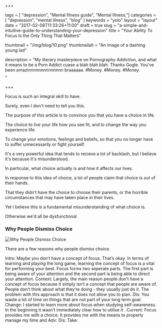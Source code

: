 +++

tags = [ "depression", "Mental Illness guide", "Mental Illness,"]
categories = [ "depression", "mental illness", "blog" ]
keywords = "yolo" 
layout = "layout"
date = "2017-02-08T11:33:26+11:00"
draft = true
slug = "a-simple-and-intuitive-guide-to-understanding-your-depression"
title = "Your Ability To Focus Is the Only Thing That Matters"

thumbnail = "/img/blog/10.png"
thumbnailalt = "An image of a dashing young lad"

description = "My literary masterpiece on Pornography Addiction, and what it means to be a Porn Addict cuase a blah blah blah. Thanks Gogle. You've been amazinnnnnnnnnnnnnn braaaaaa. #Money. #Money. #Money. $$$$"


+++

<!-- 

Without focus, you have nothing. 
Focus is your everything. 
Focus is your number one friend. 
Without focus, you’re literally useless. 
You’re literally useless if you cannot focus. 
How the average person focuses their attention. 
How ineffective people focus their attention. Y
ou’re literally useless if you have no focus. 
Here’s why you have a choice. 
Have You Been Paying attention. 

-->

Focus is such an integral skill to have. 

Surely, even I don't need to tell you this. 




The purpose of this article is to convince you that you have a choice in life.

The choice to live your life how you see fit, and to change the way you experience life. 

To change your emotions, feelings and beliefs, so that you no longer have to suffer unnecessarily or fight yourself. 

It's a very powerful idea that tends to recieve a lot of backlash, but I believe it's because it's misunderstood. 

In particular, what choice actually is and how it affects our lives. 

In response to this idea of choice, a lot of people claim that choice is out of their hands.

That they didn't have the choice to choose their parents, or the horrible circumstances that may have taken place in their lives. 

Yet I believe this is a fundamental misunderstanding of what choice is. 

Otherwise we'd all be dysfunctional 



### Why People Dismiss Choice
![Why People Dismiss Choice](/img/blog/10-01.png)

There are a few reasons why people dismiss choice. 





Intro: Maybe you don’t have a concept of focus. That’s okay. In terms of learning and playing the long game, learning the concept of focus is a vital for performing your best. Focus forms two seperate parts. The first part is being aware of your attention and the second part is being able to direct your attention. 
Context: Largely, the main reason people don’t have a concept of focus because it simply isn’t a concept that people are aware of. People don’t think about what they’re doing - they usually just do it. The problem with this approach is that it does not allow you to plan. 
Dis: You waste a lot of time on things that are not part of your long term goal.
Change: I started to learn more about focus when studying self-awareness. In the beginning it wasn’t immediately clear how to utilise it . 
Current: Focus provides me with a choice. It provides me with the means to properly manage my time and 
Adv:
Dis:
Take:
